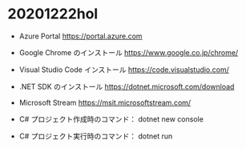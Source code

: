 # 20201222hol

- Azure Portal
https://portal.azure.com

- Google Chrome のインストール
https://www.google.co.jp/chrome/

- Visual Studio Code インストール
https://code.visualstudio.com/

- .NET SDK のインストール
https://dotnet.microsoft.com/download

- Microsoft Stream 
https://msit.microsoftstream.com/

- C# プロジェクト作成時のコマンド：
dotnet new console

- C# プロジェクト実行時のコマンド：
dotnet run
